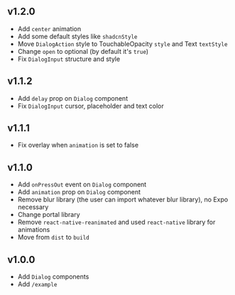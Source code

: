 ## v1.2.0

- Add `center` animation
- Add some default styles like `shadcnStyle`
- Move `DialogAction` style to TouchableOpacity `style` and Text `textStyle`
- Change `open` to optional (by default it's `true`)
- Fix `DialogInput` structure and style

## v1.1.2

- Add `delay` prop on `Dialog` component
- Fix `DialogInput` cursor, placeholder and text color

## v1.1.1

- Fix overlay when `animation` is set to false

## v1.1.0

- Add `onPressOut` event on `Dialog` component
- Add `animation` prop on `Dialog` component
- Remove blur library (the user can import whatever blur library), no Expo necessary
- Change portal library
- Remove `react-native-reanimated` and used `react-native` library for animations
- Move from `dist` to `build`

## v1.0.0

- Add `Dialog` components
- Add `/example`
